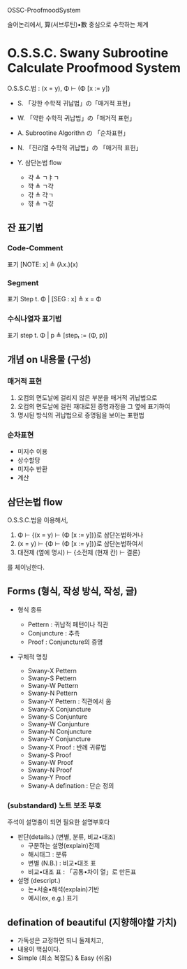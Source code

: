 OSSC-ProofmoodSystem

술어논리에서, 算(서브루틴)•數 중심으로 수학하는 체계 

# O.S.S.C. Swany Subrootine Calculate Proofmood System

O.S.S.C.법 : (x = y), Φ ⊢ (Φ [x := y])

 - S. 「강한 수학적 귀납법」の「매거적 표현」
 - W. 「약한 수학적 귀납법」の「매거적 표현」
 - A. Subrootine Algorithn の 「순차표현」
 - N. 「진리열 수학적 귀납법」の 「매거적 표헌」

 - Y. 삼단논법 flow
    - 갹 ≜ ㄱㅑㄱ
    - 꺅 ≜ ㄱ갹
    - 갺 ≜ 갹ㄱ
    - 꺆 ≜ ㄱ갺

## 잔 표기법

### Code-Comment

표기 [NOTE: x] ≜ (λx.)(x)

### Segment

표기 Step t. Φ | [SEG : x] ≜ x = Φ

### 수식나열자 표기법
표기 step t. Φ | p ≜ [stepₜ := (Φ, p)]

## 개념 on 내용물 (구성)

### 매거적 표현

1. 오컴의 면도날에 걸리지 않은 부분을 매거적 귀납법으로
2. 오컴의 면도날에 걸린 재대로된 증명과정을 그 옆에 표기하여
3. 명시된 방식의 귀납법으로 증명됨을 보이는 표현법

### 순차표현

 - 미지수 이용
 - 상수할당
 - 미지수 반환
 - 계산

## 삼단논법 flow

O.S.S.C.법을 이용해서,

1. Φ ⊢ {(x = y) ⊢ (Φ [x := y])}로 삼단논법하거나
2. (x = y) ⊢ {Φ ⊢ (Φ [x := y])}로 삼단논법하여서
3. 대전제 (옆에 명시) ⊢ {소전제 (현재 칸) ⊢ 결론}

를 체이닝한다.

## Forms (형식, 작성 방식, 작성, 글)

- 형식 종류
     - Pettern : 귀납적 페턴이나 직관
     - Conjuncture : 추측
     - Proof : Conjuncture의 증명

- 구체적 명칭
     - Swany-X Pettern
     - Swany-S Pettern
     - Swany-W Pettern
     - Swany-N Pettern
     - Swany-Y Pettern : 직관에서 옴
     - Swany-X Conjuncture
     - Swany-S Conjunture
     - Swany-W Conjunture
     - Swany-N Conjuncture
     - Swany-Y Conjuncture
     - Swany-X Proof : 반례 귀류법
     - Swany-S Proof
     - Swany-W Proof
     - Swany-N Proof
     - Swany-Y Proof
     - Swany-A defination : 단순 정의

### (substandard) 노트 보조 부호

주석이 설명충이 되면 필요한 설명부호다

- 판단(details.) (변별, 분류, 비교•대조)
     - 구분하는 설명(explain)전제
     - 해시태그 : 분류
     - 변별 (N.B.) : 비교•대조 표
     - 비교•대조 표 : 「공통•차이 열」로 만든표
- 설명 (descript.)
     - 논•서술•해석(explain)기반
     - 예시(ex, e.g.) 표기

## defination of beautiful (지향해야할 가치)

 - 가독성은 교정하면 되니 둘제치고,
 - 내용이 핵심이다.
 - Simple (최소 복잡도) & Easy (쉬움)